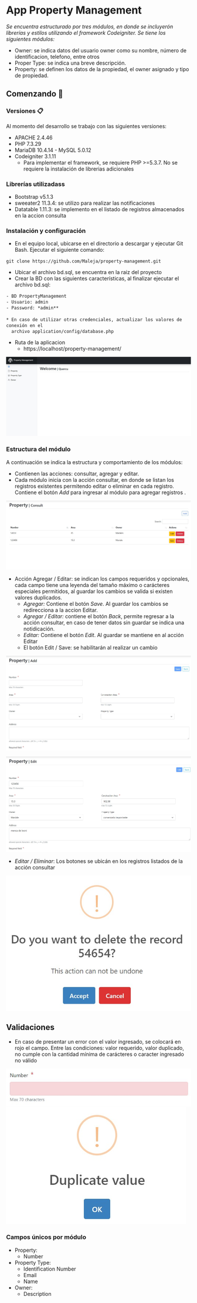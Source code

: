 # App Property Management

_Se encuentra estructurado por tres módulos, en donde se incluyerón librerías y estilos utilizando el framework Codeigniter. Se tiene los siguientes módulos:_

- Owner: se indica datos del usuario owner como su nombre, número de identificacion, telefono, entre otros
- Proper Type: se indica una breve descripción.
- Property: se definen los datos de la propiedad, el owner asignado y tipo de propiedad.
  
## Comenzando 🚀

### Versiones 📋

Al momento del desarrollo se trabajo con las siguientes versiones:

- APACHE 2.4.46 
- PHP 7.3.29  
- MariaDB 10.4.14 - MySQL 5.0.12
- Codeigniter 3.1.11
  - Para implementar el framework, se requiere PHP >=5.3.7. No se requiere la instalación de librerias adicionales

### Librerías utilizadass

- Bootstrap v5.1.3
- sweeater2 11.3.4: se utilizo para realizar las notificaciones
- Datatable 1.11.3: se implemento en el listado de registros almacenados en la accion consulta 

### Instalación y configuración

- En el equipo local, ubicarse en el directorio a descargar y ejecutar Git Bash. Ejecutar el siguiente comando:  

```
git clone https://github.com/Maleja/property-management.git
```
- Ubicar el archivo bd.sql, se encuentra en la raiz del proyecto
- Crear la BD con las siguientes características, al finalizar ejecutar el archivo bd.sql:
```
- BD PropertyManagement
- Usuario: admin
- Password: *admin**

* En caso de utilizar otras credenciales, actualizar los valores de conexión en el 
  archivo application/config/database.php
```
- Ruta de la aplicacion
  - https://localhost/property-management/
  
![welcome](assets/img/welcome.jpg)


### Estructura del módulo

A continuación se indica la estructura y comportamiento de los módulos:

- Contienen las acciones: consultar, agregar y editar.
- Cada módulo inicia con la acción consultar, en donde se listan los registros existentes permitendo editar o eliminar en cada registro. Contiene el botón *Add* para ingresar al módulo para agregar registros .

![mod_consult](assets/img/mod_consult.jpg)

- Acción Agregar / Editar: se indican los campos requeridos y opcionales, cada campo tiene una leyenda del tamaño máximo o carácteres especiales permitidos, al guardar los cambios se valida si existen valores duplicados. 
  - *Agregar:* Contiene el botón *Save*. Al guardar los cambios se redirecciona a la accion Editar.
  - *Agregar / Editar:* contiene el botón *Back*, permite regresar a la acción consultar, en caso de tener datos sin guardar se indica una notidicación.
  - *Editar:* Contiene el botón *Edit*. Al guardar se mantiene en al acción Editar
  - El botón Edit / Save: se habilitarán al realizar un cambio

![mod_add](assets/img/mod_add.jpg)

![mod_edit](assets/img/mod_edit.jpg)

  - *Editar / Eliminar*: Los botones se ubicán en los registros listados de la acción consultar

![mod_delete](assets/img/mod_delete.jpg)

## Validaciones

- En caso de presentar un error con el valor ingresado, se colocará en rojo el campo. Entre las condiciones: valor requerido, valor duplicado, no cumple con la cantidad mínima de carácteres o caracter ingresado no válido

![requerired](assets/img/requerired.jpg)
![ms_duplicate](assets/img/ms_duplicate.jpg)

### Campos únicos por módulo

- Property:
  - Number
- Property Type:
  - Identification Number
  - Email
  - Name
- Owner:
  - Description


